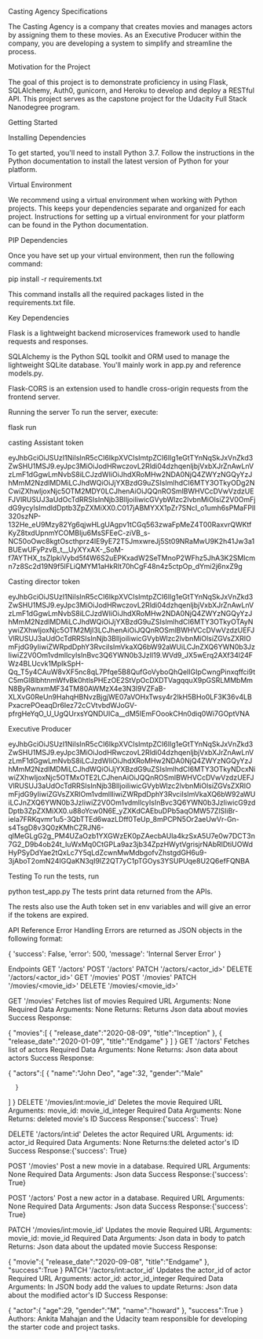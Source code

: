 Casting Agency Specifications

The Casting Agency is a company that creates movies and manages actors by assigning them to these movies. As an Executive Producer within the company, you are developing a system to simplify and streamline the process.

Motivation for the Project

The goal of this project is to demonstrate proficiency in using Flask, SQLAlchemy, Auth0, gunicorn, and Heroku to develop and deploy a RESTful API. This project serves as the capstone project for the Udacity Full Stack Nanodegree program.

Getting Started

Installing Dependencies

To get started, you'll need to install Python 3.7. Follow the instructions in the Python documentation to install the latest version of Python for your platform.

Virtual Environment

We recommend using a virtual environment when working with Python projects. This keeps your dependencies separate and organized for each project. Instructions for setting up a virtual environment for your platform can be found in the Python documentation.

PIP Dependencies

Once you have set up your virtual environment, then run the following command:

pip install -r requirements.txt

This command installs all the required packages listed in the requirements.txt file.

Key Dependencies

Flask is a lightweight backend microservices framework used to handle requests and responses.

SQLAlchemy is the Python SQL toolkit and ORM used to manage the lightweight SQLite database. You'll mainly work in app.py and reference models.py.

Flask-CORS is an extension used to handle cross-origin requests from the frontend server.

Running the server
To run the server, execute:

flask run

casting Assistant token 

eyJhbGciOiJSUzI1NiIsInR5cCI6IkpXVCIsImtpZCI6Ilg1eGtTYnNqSkJxVnZkd3ZwSHU1MSJ9.eyJpc3MiOiJodHRwczovL2Rldi04dzhqenljbjVxbXJrZnAwLnVzLmF1dGgwLmNvbS8iLCJzdWIiOiJhdXRoMHw2NDA0NjQ4ZWYzNGQyYzJhMmM2NzdlMDMiLCJhdWQiOiJjYXBzdG9uZSIsImlhdCI6MTY3OTkyODg2NCwiZXhwIjoxNjc5OTM2MDY0LCJhenAiOiJQQnROSmlBWHVCcDVwVzdzUEFJVlRUSUJ3aUdOcTdRRSIsInNjb3BlIjoiIiwicGVybWlzc2lvbnMiOlsiZ2V0OmFjdG9ycyIsImdldDptb3ZpZXMiXX0.C017jABMYXX1pZr7SNcI_o1umh6sPMaFPlI320szNP-132He_eU9Mzy82Yg6qjwHLgUAgpv1tCGq563zwaFpMeZ4T00RaxvrQWKtfKyZ8txdUpnmYCOMBIju6MsSFEeC-ziVB_s-NC50oOwc8kgtOscthprz4IE9yE72T5JmxwreJj5St09NRaMwU9K2h41Jw3a1BUEwUFyPzvB_t__UyXYxAX-_SoM-f7AYTHX_tsZIpkiVybd5f4W6S2uEPKxadW2SeTMnoP2WFhz5JhA3K2SMlcmn7z8Sc2d19N9f5lFLiQMYM1aHkRIt70hCgF48n4z5ctpOp_dYmi2j6nxZ9g

Casting director token 

eyJhbGciOiJSUzI1NiIsInR5cCI6IkpXVCIsImtpZCI6Ilg1eGtTYnNqSkJxVnZkd3ZwSHU1MSJ9.eyJpc3MiOiJodHRwczovL2Rldi04dzhqenljbjVxbXJrZnAwLnVzLmF1dGgwLmNvbS8iLCJzdWIiOiJhdXRoMHw2NDA0NjQ4ZWYzNGQyYzJhMmM2NzdlMDMiLCJhdWQiOiJjYXBzdG9uZSIsImlhdCI6MTY3OTkyOTAyNywiZXhwIjoxNjc5OTM2MjI3LCJhenAiOiJQQnROSmlBWHVCcDVwVzdzUEFJVlRUSUJ3aUdOcTdRRSIsInNjb3BlIjoiIiwicGVybWlzc2lvbnMiOlsiZGVsZXRlOmFjdG9yIiwiZWRpdDphY3RvciIsImVkaXQ6bW92aWUiLCJnZXQ6YWN0b3JzIiwiZ2V0Om1vdmllcyIsInBvc3Q6YWN0b3JzIl19.WVd9_JX5wErq2AXf34l24FWz4BLUcvk1MpIkSpH-Qq_T5y4CAuW8vXF5nc8qL7Pfqe5B8QufGoVyboQhQelIGIpCwngPinxqffci9tC5mGl8lbhtnmWfvBk0htlsPHEzOE2StVpOcDXDTVagqquX9pGSRLMMbMmN8ByRwnxmMF34TM80AWMzX4e3N3l9VZFaB-XLXvG0ReUn9HahqHBNvzBjgjWE07aVOHxTwsy4r2IkH5BHo0LF3K36v4LBPxacrePOeaqDr6Iez72cCVtvbdWJoGV-pfrgHeYqO_U_UgQUrxsYQNDUICa__dM5IEmFOookCHn0diq0Wi7GOptVNA

Executive Producer 

eyJhbGciOiJSUzI1NiIsInR5cCI6IkpXVCIsImtpZCI6Ilg1eGtTYnNqSkJxVnZkd3ZwSHU1MSJ9.eyJpc3MiOiJodHRwczovL2Rldi04dzhqenljbjVxbXJrZnAwLnVzLmF1dGgwLmNvbS8iLCJzdWIiOiJhdXRoMHw2NDA0NjQ4ZWYzNGQyYzJhMmM2NzdlMDMiLCJhdWQiOiJjYXBzdG9uZSIsImlhdCI6MTY3OTkyNDcxNiwiZXhwIjoxNjc5OTMxOTE2LCJhenAiOiJQQnROSmlBWHVCcDVwVzdzUEFJVlRUSUJ3aUdOcTdRRSIsInNjb3BlIjoiIiwicGVybWlzc2lvbnMiOlsiZGVsZXRlOmFjdG9yIiwiZGVsZXRlOm1vdmllIiwiZWRpdDphY3RvciIsImVkaXQ6bW92aWUiLCJnZXQ6YWN0b3JzIiwiZ2V0Om1vdmllcyIsInBvc3Q6YWN0b3JzIiwicG9zdDptb3ZpZXMiXX0.u88oYcw0N6E_yZXKdCAEbuDPb5aqOMW57ZlSIiBr-iela7FRKqvmr1u5-3QbTTEd6wazLDff0TeUp_8mPCPN5Or2aeUwVr-Gn-s4TsgD8v3Q0zKMhCZRJN6-qlMeGLgG2g_PM4UZaOzb1YXGWzEK0pZAecbAUla4kzSxA5U7e0w7DCT3n7G2_D9b4ob24t_IuWxMq0CtGPLa9az3jb34ZpzHWytVgrisjrNAbRlDtiUOWdHyPSyDdYae2tQxLc7Y5qLdZcwnMwMdbgofvZhstgdGH6u9-3jAboT2omN24IGQaKN3qI9IZ2QT7yC1pTGOys3YSUPUqe8U2Q6efFQNBA

Testing
To run the tests, run


python test_app.py
The tests print data returned from the APIs.

The rests also use the Auth token set in env variables and will give an error if the tokens are expired.

API Reference
Error Handling
Errors are returned as JSON objects in the following format:

{
    'success': False,
    'error': 500, 
    'message': 'Internal Server Error'
}

Endpoints
GET '/actors' POST '/actors' PATCH '/actors/<actor_id>' DELETE '/actors/<actor_id>' GET '/movies' POST '/movies' PATCH '/movies/<movie_id>' DELETE '/movies/<movie_id>'

GET '/movies' Fetches list of movies 
Required URL Arguments: None 
Required Data Arguments: None 
Returns: Returns Json data about movies Success Response:

{
   "movies":[
      {
         "release_date":"2020-08-09",
         "title":"Inception"
      },
      {
         "release_date":"2020-01-09",
         "title":"Endgame"
      }
   ]
}
GET '/actors' Fetches list of actors 
Required Data Arguments: None 
Returns: Json data about actors
Success Response:

  {
   "actors":[
      {
        "name":"John Deo",
         "age":32,
         "gender":"Male"
         
      }
   ]
}
DELETE '/movies/int:movie_id' Deletes the movie 
Required URL Arguments: movie_id: movie_id_integer 
Required Data Arguments: None 
Returns: deleted movie's ID Success Response:{'success': True}

DELETE '/actors/int:id' Deletes the actor 
Required URL Arguments: id: actor_id 
Required Data Arguments: None 
Returns:the deleted actor's ID Success Response:{'success': True}

POST '/movies' Post a new movie in a database. 
Required URL Arguments: None Required 
Data Arguments: Json data 
Success Response:{'success': True}

POST '/actors' Post a new actor in a database.
Required URL Arguments: None
Required Data Arguments: Json data
Success Response:{'success': True}

PATCH '/movies/int:movie_id' Updates the movie
Required URL Arguments: movie_id: movie_id 
Required Data Arguments: Json data in body to patch
Returns: Json data about the updated movie Success Response:

{
   "movie":{
      "release_date":"2020-09-08",
      "title":"Endgame"
   },
   "success":True
}
PATCH '/actors/int:actor_id' Updates the actor_id of actor 
Required URL Arguments: actor_id: actor_id_integer 
Required Data Arguments: In JSON body add the values to update 
Returns: Json data about the modified actor's ID Success Response:

{
   "actor":{
      "age":29,
      "gender":"M",
      "name":"howard"
   },
   "success":True
}
Authors: Ankita Mahajan and the Udacity team responsible for developing the starter code and project tasks.